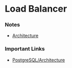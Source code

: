 # Load Balancer

### Notes
- [Architecture](https://www.figma.com/file/atoOaYx2SRoLndiJGL5fC3/Load-Balancer?type=whiteboard&node-id=0%3A1&t=BDaVHecDr0DoHMvo-1)

### Important Links
- [PostgreSQL/Architecture](https://en.wikibooks.org/wiki/PostgreSQL/Architecture#:~:text=PostgreSQL%20implements%20a%20client%2Dserver,the%20requested%20data%20from%20there.)
